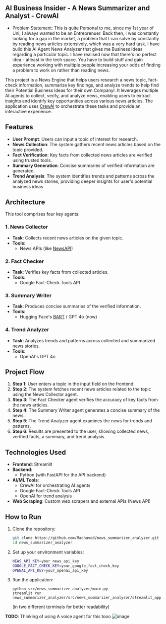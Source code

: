 ## AI Business Insider - A News Summarizer and Analyst - CrewAI 

- Problem Statement: This is quite Personal to me, since my 1st year of Uni, I always wanted to be an Entreprenuer. Back then, I was constantly looking for a gap in the market, a problem that I can solve by constantly by reading news articles extensively, which was a very hard task. I have build this AI Agent News Analyzer that gives me Business Ideas regarding a particular topic. I have realised now that there's no perfect idea -  atleast in the tech space. You have to build stuff and gain experience working with multiple people increasing your odds of finding a problem to work on rather than reading news.

This project is a News Engine that helps users research a news topic, fact-check information, summarize key findings, and analyze trends to help find their Potential Business Ideas for their own Company!. It leverages multiple AI agents to collect, verify, and analyze news, enabling users to extract insights and identify key opportunities across various news articles. The application uses [CrewAI](https://crewai.com/) to orchestrate these tasks and provide an interactive experience.

## Features

- **User Prompt**: Users can input a topic of interest for research.
- **News Collection**: The system gathers recent news articles based on the topic provided.
- **Fact Verification**: Key facts from collected news articles are verified using trusted tools.
- **Summary Generation**: Concise summaries of verified information are generated.
- **Trend Analysis**: The system identifies trends and patterns across the analyzed news stories, providing deeper insights for user's potential business ideas

## Architecture

This tool comprises four key agents:

### 1. News Collector
- **Task**: Collects recent news articles on the given topic.
- **Tools**: 
  - News APIs (like [NewsAPI](https://newsapi.org/))
  
### 2. Fact Checker
- **Task**: Verifies key facts from collected articles.
- **Tools**: 
  - Google Fact-Check Tools API
  
### 3. Summary Writer
- **Task**: Produces concise summaries of the verified information.
- **Tools**: 
  - Hugging Face's [BART](https://huggingface.co/facebook/bart-large-cnn) / GPT 4o (now)

### 4. Trend Analyzer
- **Task**: Analyzes trends and patterns across collected and summarized news stories.
- **Tools**: 
  - OpenAI's GPT 4o

## Project Flow

1. **Step 1**: User enters a topic in the input field on the frontend.
2. **Step 2**: The system fetches recent news articles related to the topic using the News Collector agent.
3. **Step 3**: The Fact Checker agent verifies the accuracy of key facts from the news articles.
4. **Step 4**: The Summary Writer agent generates a concise summary of the news.
5. **Step 5**: The Trend Analyzer agent examines the news for trends and patterns.
6. **Step 6**: Results are presented to the user, showing collected news, verified facts, a summary, and trend analysis.

## Technologies Used

- **Frontend**: Streamlit 
- **Backend**: 
  - Python (with FastAPI for the API backend)
- **AI/ML Tools**: 
  - CrewAI for orchestrating AI agents
  - Google Fact-Check Tools API
  - OpenAI for trend analysis
- **Web Scraping**: Custom web scrapers and external APIs (News API)

## How to Run

1. Clone the repository:
   ```bash
   git clone https://github.com/Madhuvod/news_summarizer_analyzer.git
   cd news_summarizer_analyzer
   ```

2. Set up your environment variables:
   ```bash
   NEWS_API_KEY=your_news_api_key
   GOOGLE_FACT_CHECK_KEY=your_google_fact_check_key
   OPENAI_API_KEY=your_openai_api_key
   ```

3. Run the application:
   ```
   python src/news_summarizer_analyzer/main.py
   streamlit run news_summarizer_analyzer/src/news_summarizer_analyzer/streamlit_app.py
   ```
   (in two different terminals for better readability)
   
**TODO**: Thinking of using A voice agent for this tooo
![image](IMG_3530.heic)
